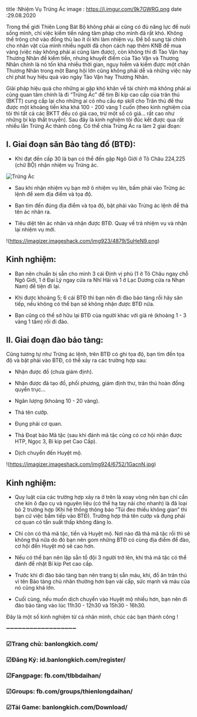title :Nhiệm Vụ Trừng Ác
image : https://i.imgur.com/9k7GWRG.png
date  :29.08.2020

Trong thế giới Thiên Long Bát Bộ không phải ai cũng có đủ năng lực để nuôi sống mình, chỉ việc kiếm tiền nâng tâm pháp cho mình đã rất khó. Không thể trông chờ vào đồng thù lao ít ỏi khi làm nhiệm vụ. Để bổ sung tài chính cho nhân vật của mình nhiều người đã chọn cách nạp thêm KNB để mua vàng (việc này không phải ai cũng làm được), còn không thì đi Tào Vận hay Thương Nhân để kiếm tiền, nhưng khuyết điểm của Tào Vận và Thương Nhân chính là nó tốn khá nhiều thời gian, nguy hiểm và kiếm được một chân Thương Nhân trong một Bang hội lớn cũng không phải dễ và những việc này chỉ phát huy hiệu quả vào ngày Tào Vận hay Thương Nhân.
 
Giải pháp hiệu quả cho những ai gặp khó khăn về tài chính mà không phải ai cũng quan tâm chính là đi “Trừng Ác” để tìm Bí kíp cao cấp của trân thú (BKTT) cung cấp lại cho những ai có nhu cầu ép skill cho Trân thú để thu được một khoảng tiền kha khá 100 - 200 vàng 1 cuốn (theo kinh nghiệm của tôi thì tất cả các BKTT đều có giá cao, trừ một số có giá… rất cao như những bí kíp thất truyền). Sau đây là kinh nghiệm tôi đúc kết được qua rất nhiều lần Trừng Ác thành công. Có thể chia Trừng Ác ra làm 2 giai đoạn:

## I. Giai đoạn săn Bảo tàng đồ (BTĐ):

- Khi đạt đến cấp 30 là bạn có thể đến gặp Ngô Giới ở Tô Châu 224,225 (chữ BỘ) nhận nhiệm vụ Trừng ác.

![Trừng Ác](https://i.imgur.com/9k7GWRG.png)

- Sau khi nhận nhiệm vụ bạn mở ô nhiệm vụ lên, bấm phải vào Trừng ác lệnh để xem địa điểm và tọa độ.

- Bạn tìm đến đúng địa điểm và tọa độ, bật phải vào Trừng ác lệnh để thả tên ác nhân ra.

- Tiêu diệt tên ác nhân và nhận được BTĐ. Quay về trả nhiệm vụ và nhận lại nhiệm vụ mới.

!(https://imagizer.imageshack.com/img923/4879/SuHeN9.png)

## Kinh nghiệm:

- Bạn nên chuẩn bị sẵn cho mình 3 cái Định vị phù (1 ở Tô Châu ngay chỗ Ngô Giới, 1 ở Đại Lý ngay cửa ra Nhĩ Hải và 1 ở Lạc Dương cửa ra Nhạn Nam) để tiện đi lại.

- Khi được khoảng 5; 6 cái BTĐ thì bạn nên đi đào bảo tàng rồi hãy săn tiếp, nếu không có thể bạn sẽ không nhận được BTĐ nữa.

- Bạn cũng có thể sở hữu lại BTĐ của người khác với giá rẻ (khoảng 1 - 3 vàng 1 tấm) rồi đi đào.

## II. Giai đoạn đào bảo tàng:

Cũng tương tự như Trừng ác lệnh, trên BTĐ có ghi tọa độ, bạn tìm đến tọa độ và bật phải vào BTĐ, có thể xảy ra các trường hợp sau:

- Nhận được đồ (chưa giám định).

-  Nhận được đả tạo đồ, phối phương, giám định thư, trân thú hoàn đồng quyển trục…
 
-  Ngân lượng (khoảng 10 - 20 vàng).

- Thả tên cướp.

-  Đụng phải cơ quan.

-  Thả Đoạt bảo Mã tặc (sau khi đánh mã tặc cũng có cơ hội nhận được HTP, Ngọc 3, Bí kip pet Cao Cấp).

-  Dịch chuyển đến Huyệt mộ.

!(https://imagizer.imageshack.com/img924/6752/1GacnN.jpg)

## Kinh nghiệm:

- Quy luật của các trường hợp xảy ra ở trên là xoay vòng nên bạn chỉ cần che kín ô đạo cụ và nguyên liệu (có thể hạ tay nải cho nhanh) là đã loại bỏ 2 trường hợp (Khi hệ thống thông báo “Túi đeo thiếu không gian” thì bạn cứ việc bấm tiếp vào BTĐ). Trường hợp thả tên cướp và đụng phải cơ quan có tần suất thấp không đáng lo.

- Chỉ còn có thả mã tặc, tiền và Huyệt mộ. Nơi nào đã thả mã tặc rồi thì sẽ không thả nữa do đó bạn nên gom những BTĐ có cùng địa điểm để đào, cơ hội đến Huyệt mộ sẽ cao hơn.

- Nếu có thể bạn nên lập sẵn tổ đội 3 người trở lên, khi thả mã tặc có thể đánh để nhặt Bí kíp Pet cao cấp.

- Trước khi đi đào bảo tàng bạn nên trang bị sẵn máu, khí, đồ ăn trân thú vì tên Bảo tàng chủ nhân thường hơn bạn vài cấp, sức mạnh và máu của nó cũng khá lớn.
 
- Cuối cùng, nếu muốn dịch chuyển vào Huyệt mộ nhiều hơn, bạn nên đi đào bảo tàng vào lúc 11h30 - 12h30 và 15h30 - 16h30.

Đây là một số kinh nghiệm từ cá nhân mình, chúc các bạn thành công !

➖➖➖➖➖➖➖➖➖➖➖➖➖➖➖➖➖➖

### ☑Trang chủ: banlongkich.com/

### ☑Đăng Ký: id.banlongkich.com/register/

### ☑Fangpage: fb.com/tlbbdaihan/

### ☑Groups: fb.com/groups/thienlongdaihan/

### ☑Tải Game: banlongkich.com/Download/
